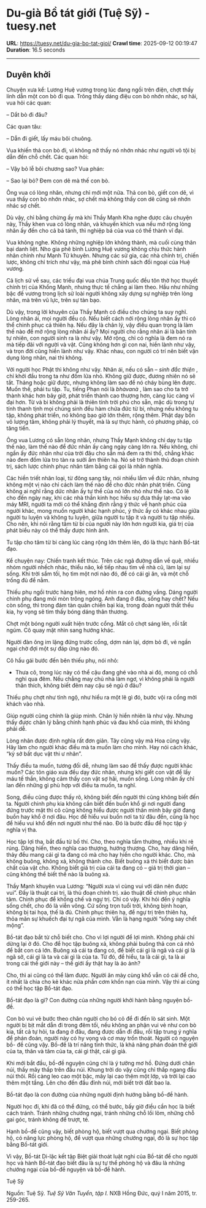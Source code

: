# Du-già Bồ tát giới (Tuệ Sỹ) - tuesy.net

**URL**: https://tuesy.net/du-gia-bo-tat-gioi/
**Crawl time**: 2025-09-12 00:19:47
**Duration**: 16.5 seconds

---

## Duyên khởi

Chuyện xưa kể:
Lương Huệ vương trong lúc đang ngồi trên điện, chợt thấy lính dẫn một con bò đi qua. Trông thấy dáng điệu con bò nhớn nhác, sợ hãi, vua hỏi các quan:

– Dắt bò đi đâu?

Các quan tâu:

– Dẫn đi giết, lấy máu bôi chuông.

Vua khiến thả con bò đi, vì không nỡ thấy nó nhớn nhác như người vô tội bị dẫn đến chỗ chết. Các quan hỏi:

– Vậy bỏ lễ bôi chương sao? Vua phán:

– Sao lại bỏ? Đem con dê mà thế con bò.

Ông vua có lòng nhân, nhưng chỉ mới một nửa. Thả con bò, giết con dê, vì vua thấy con bò nhớn nhác, sợ chết mà không thấy con dê cũng sẽ nhớn nhác sợ chết.

Dù vậy, chỉ bằng chừng ấy mà khi Thầy Mạnh Kha nghe được câu chuyện này, Thầy khen vua có lòng nhân, và khuyến khích vua nếu mở rộng lòng nhân ấy đến cho cả bá tánh, thì nghiệp bá của vua có thể thành vĩ đại.

Vua không nghe. Không những nghiệp lớn không thành, mà cuối cùng thân bại danh liệt. Nho gia phê bình Lương Huệ vương không chịu thức hành nhân chính như Mạnh Tử khuyên. Nhưng các sử gia, các nhà chính trị, chiến lược, không chỉ trích như vậy, mà phê bình chính sách đối ngoại của Huệ vương.

Cả lịch sử về sau, các triều đại vua chúa Trung quốc đều tôn thờ học thuyết chính trị của Khổng Mạnh, nhưng thực tế chẳng ai làm theo. Hầu như những bậc đế vương trong lịch sử loài người không xây dựng sự nghiệp trên lòng nhân, mà trên vũ lực, trên sự tàn bạo.

Dù vậy, trong lời khuyên của Thầy Mạnh có điều cho chúng ta suy nghĩ. Lòng nhân ái, mọi người đều có. Nếu biết cách nới rộng lòng nhân ấy thì có thể chinh phục cả thiên hạ. Nếu đây là chân lý, vậy điều quan trọng là làm thế nào để mở rộng lòng nhân ái ấy? Mọi người cho rằng nhân ái là bản tính tự nhiên, con người sinh ra là như vậy. Mở rộng, chỉ có nghĩa là đem nó ra mà tiếp đãi với người và vật. Cũng không hơn gì con nai, hiền lành như vậy, và trọn đời cũng hiền lành như vậy. Khác nhau, con người có trí nên biết vận dụng lòng nhân, nai thì không.

Với người học Phật thì không như vậy. Nhân ái, nếu có sẵn – *sinh đắc thiện* , chỉ khởi đầu trong ta như đốm lửa nhỏ. Không giữ được, đương nhiên nó sẽ tắt. Thảng hoặc giữ được, nhưng không làm sao để nó cháy bùng lên được. Muốn thế, phải tu tập. Tu, tiếng Phạn nói là *bhàvanà* , làm sao cho ta trở thành khác hơn bây giờ, phát triển thành cao thượng hơn, càng lúc càng vĩ đại hơn. Từ và bi không phải là thiên tính trời phú cho sẵn, mặc dù trong tự tính thanh tịnh mọi chúng sinh đều hàm chứa đức từ bi, nhưng nếu không tu tập, không phát triển, nó không bao giờ lớn thêm, rộng thêm. Phật dạy bốn vô lượng tâm, không phải lý thuyết, mà là sự thực hành, có phương pháp, có tăng tiến.

Ông vua Lương có sẵn lòng nhân, nhưng Thầy Mạnh không chỉ dạy tu tập thế nào, làm thế nào để đức nhân ấy càng ngày càng lớn ra. Nếu không, chỉ ngần ấy đức nhân như của trời đâu cho sẵn mà đem ra thi thố, chẳng khác nào đem đốm lửa tro tàn ra sưởi ấm thiên hạ. Nó sẽ trở thành thủ đoạn chính trị, sách lược chinh phục nhân tâm bằng cái gọi là nhân nghĩa.

Các hiền triết nhân loại, từ đông sang tây, nói nhiều lắm về đức nhân, nhưng không một vị nào chỉ cách làm thế nào để cho đức nhân phát triển. Cũng không ai nghĩ rằng dức nhân ấy tự thể của nó lớn nhỏ như thế nào. Có lẽ cho đến ngày nay, khi các nhà thần kinh học hiểu sự đưa thầy lạt-ma vào máy MRI, người ta mới có thể khẳng định rằng ý thức về hạnh phúc của người khác, mong muốn người khác hạnh phúc, ý thức ấy có khác nhau giữa người tu luyện và không tu luyện, giữa người tu tập ít và người tu tập nhiều. Cho nên, khi nói rằng tâm từ bi của người này lớn hơn người kia, giá trị của phát biểu này có thể thấy được hình ảnh.

Tu tập cho tâm từ bi càng lúc càng rộng lớn thêm lên, đó là thực hành Bồ-tát đạo.

Kể chuyện nay:
Chiến tranh kết thúc. Trên các ngả đường dẫn về quê, nhiều nhóm người nhếch nhác, thiểu não, kế tiếp nhau tìm về nhà cũ, làm lại sự sống. Khi trời sẩm tối, họ tìm một nơi nào đó, để có cái gì ăn, và một chỗ trống đủ để nằm.

Thiếu phụ ngồi trước hàng hiên, mơ hồ nhìn ra con đường vắng. Dáng người chinh phụ đang mỏi mòn trông ngóng. Anh đang ở đâu, sống hay chết? Nếu còn sống, thì trong đám tàn quân chiến bại kia, trong đoàn người thất thểu kia, hy vọng sẽ tìm thấy bóng dáng thân thương.

Chợt một bóng người xuất hiện trước cổng. Mắt cô chợt sáng lên, rồi tắt ngúm. Cô quay mặt nhìn sang hướng khác.

Người đàn ông im lặng đứng trước cổng, dợm nán lại, dợm bỏ đi, vẻ ngần ngại chờ đợi một sự đáp ứng nào đó.

Cô hầu gái bước đến bên thiếu phụ, nói nhỏ:

- Thưa cô, trong lúc này có thể cậu đang ghé vào nhà ai đó, mong có chỗ nghỉ qua đêm. Nếu chẳng may chủ nhà làm ngơ, vì không phải là người thân thích, không biết đêm nay cậu sẽ ngủ ở đâu?

Thiếu phụ chợt như tỉnh ngộ, như hiểu ra một lẽ gì đó, bước vội ra cổng mời khách vào nhà.

Giúp người cũng chính là giúp mình. Chân lý hiển nhiên là như vậy. Nhưng thấy được chân lý bằng chính hạnh phúc và đau khổ của mình, thì không phải dễ.

Lòng nhân được định nghĩa rất đơn giản. Tây cũng vậy mà Hoa cũng vậy. Hãy làm cho người khác điều mà ta muốn làm cho mình. Hay nói cách khác, “kỷ sở bất dục vật thi ư nhân”.

Thấy điều ta muốn, tương đối dễ, nhưng làm sao để thấy được người khác muốn? Các tôn giáo xưa đều dạy đức nhân, nhưng khi giết con vật để lấy máu tế thần, không cảm thấy con vật sợ hãi, muốn sống. Lòng nhân ấy chỉ lan đến những gì phù hợp với điều ta muốn, ta nghĩ.

Song, điều cũng được thấy rõ, không biết đến người thì cũng không biết đến ta. Người chinh phụ kia không cần biết đến buồn khổ gì nơi người đang đứng trước mặt thì cô cũng không hiểu được người thân mình bây giờ đang buồn hay khổ ở nơi đâu. Học để hiểu vui buồn nơi ta từ đâu đến, cũng là học để hiểu vui khổ đến nơi người như thế nào. Đó là bước đầu để học tập ý nghĩa vị tha.

Học tập lợi tha, bắt đầu từ bố thí. Cho, theo nghĩa tầm thường, nhiều khi rẻ rúng. Dâng hiến, theo nghĩa cao thượng, hướng thượng. Cho, hay dâng hiến, thảy đều mang cái gì ta đang có mà cho hay hiến cho người khác. Cho, mà không buông, không xả, không thành cho. Biết buông xả thì biết được bản chất của vật cho. Không biết giá trị của cái ta đang có – giá trị thời gian – cũng không thể biết thế nào là buông xả.

Thầy Mạnh khuyên vua Lương: “Người xưa vì cùng vui với dân nên được vui”. Đấy là thuật cai trị, là thủ đoạn chính trị. xảo thuật để chinh phục nhân tâm. Chinh phục để khống chế và ngự trị. Chỉ có vậy. Khi hỏi đến ý nghĩa sống chết, cho đó là viễn vông. Cứ sống trọn tuổi trời, không bịnh hoạn, không bị tai họa, thế là đủ. Chinh phục thiên hạ, để ngự trị trên thiên hạ, thỏa mãn sự khuếch đại tự ngã của mình. Vẫn là hạng người “sống say chết mộng”.

Bồ-tát đạo bắt từ chỗ biết cho. Cho vì lợi người để lợi mình. Không phải chỉ dừng lại ở đó. Cho để học tập buông xả, không phải buông thả con cá nhỏ để bắt con cá lớn. Buông xả cái ta đang có, để biết cái gì là ngã và cái gì là ngã sở, cái gì là ta và cái gì là của ta. Từ đó, để hiểu, ta là cái gì, ta là ai trong cái thế giới này – thế giới ấy thật hay là ảo ảnh?

Cho, thì ai cũng có thể làm được. Người ăn mày cùng khổ vẫn có cái để cho, ít nhất là chia cho kẻ khác nửa phần cơm khốn nạn của mình. Vậy thì ai cũng có thể học tập Bồ-tát đạo.

Bồ-tát đạo là gì? Con đường của những người khởi hành bằng nguyện bồ-đề.

Con bò vui vẻ bước theo chân người cho bó cỏ để đi đến lò sát sinh. Một người bị bịt mắt dẫn đi trong đêm tối, nếu không an phận vui vẻ như con bò kia, tất cả tự hỏi, ta đang ở đâu, đang được dẫn đi đâu, rồi tập trung ý nghĩa để phán đoán, người này có hy vọng và cơ may trốn thoát. Người có nguyện bồ- đề cũng vậy. Bồ-đề là trí năng tỉnh thức, là khả năng phán đoán thế giới của ta, thân và tâm của ta, cái gì thật, cái gì giả.

Khi mới bắt đầu, bồ-đề nguyện cũng chỉ là ý tưởng mơ hồ. Đứng dưới chân núi, thấy mây thấp trên đầu núi. Khung trời do vậy cũng chỉ thấp ngang đầu núi thôi. Rồi càng leo cao một bậc, mây lại cao thêm một lớp, và trời lại cao thêm một tầng. Lên cho đến đầu đỉnh núi, mới biết trời đất bao la.

Bồ-tát đạo là con đường của những người định hướng bằng bồ-đề hành.

Người học đi, khi đã có thể đứng, có thể bước, bấy giờ điều cần học là biết cách tránh. Tránh những chướng ngại, tránh những chỗ lồi lõm, những chỗ gai góc, tránh không để trượt, té.

Hạnh bồ-đề cũng vậy, biết phòng hộ, biết vượt qua chướng ngại. Biết phòng hộ, có năng lực phòng hộ, để vượt qua những chướng ngại, đó là sự học tập bằng Bồ-tát giới.

Vì vậy, Bồ-tát Di-lặc kết tập Biệt giải thoát luật nghi của Bồ-tát để cho người học và hành Bồ-tát đạo biết đâu là sự tự thể phòng hộ và đâu là những chướng ngại của bồ-đề nguyện và bồ-đề hành.

Tuệ Sỹ

Nguồn: Tuệ Sỹ. *Tuệ Sỹ Văn Tuyển, tập I.* NXB Hồng Đức, quý I năm 2015, tr. 259-265.